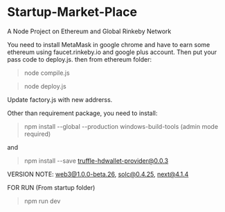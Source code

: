 # Startup-Market-Place
A Node Project on Ethereum and Global Rinkeby Network

You need to install MetaMask in google chrome and have to earn some ethereum using faucet.rinkeby.io and google plus account. Then put your pass code to deploy.js.
then from ethereum folder: 
> node compile.js

> node deploy.js

Update factory.js with new addrerss.

Other than requirement package, you need to install:

> npm install --global --production windows-build-tools (admin mode required)

and

> npm install --save truffle-hdwallet-provider@0.0.3

VERSION NOTE: web3@1.0.0-beta.26, solc@0.4.25, next@4.1.4

FOR RUN (From startup folder)

> npm run dev


